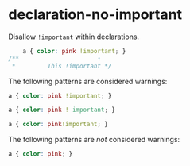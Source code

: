 # declaration-no-important

Disallow `!important` within declarations.

```css
    a { color: pink !important; }
/**                      ↑ 
 *         This !important */
```

The following patterns are considered warnings:

```css
a { color: pink !important; }
```

```css
a { color: pink ! important; }
```

```css
a { color: pink!important; }
```

The following patterns are *not* considered warnings:

```css
a { color: pink; }
```
